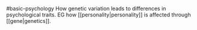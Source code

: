 #basic-psychology 
How genetic variation leads to differences in psychological traits. EG how [[personality|personality]] is affected through [[gene|genetics]]. 